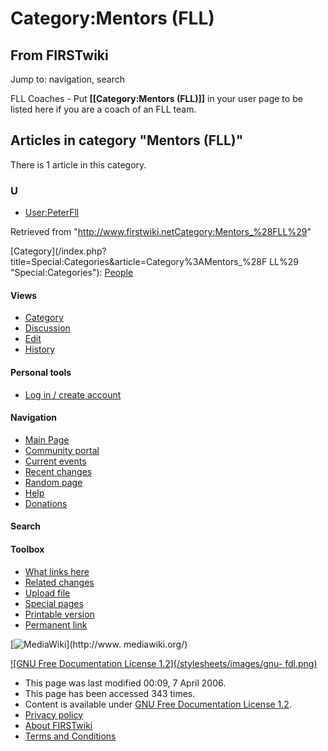 # Category:Mentors (FLL)

## From FIRSTwiki

Jump to: navigation, search

FLL Coaches - Put **[[Category:Mentors (FLL)]]** in your user page to be listed here if you are a coach of an FLL team.

## Articles in category "Mentors (FLL)"

There is 1 article in this category.

### U

- [User:PeterFll](User:PeterFll "User:PeterFll")

Retrieved from "<http://www.firstwiki.netCategory:Mentors_%28FLL%29>"

[Category](/index.php?title=Special:Categories&article=Category%3AMentors_%28F
LL%29 "Special:Categories"): [People](Category:People "Category:People")

#### Views

- [Category](Category:Mentors_%28FLL%29)
- [Discussion](/index.php?title=Category_talk:Mentors_%28FLL%29&action=edit)
- [Edit](/index.php?title=Category:Mentors_%28FLL%29&action=edit)
- [History](/index.php?title=Category:Mentors_%28FLL%29&action=history)

#### Personal tools

- [Log in / create account](/index.php?title=Special:Userlogin&returnto=Category:Mentors_\(FLL\))

[](Main_Page "Main Page")

#### Navigation

- [Main Page](Main_Page)
- [Community portal](FIRSTwiki:Community_portal)
- [Current events](Current_events)
- [Recent changes](Special:Recentchanges)
- [Random page](Special:Random)
- [Help](Help:Contents)
- [Donations](FIRSTwiki:Site_support)

#### Search

#### Toolbox

- [What links here](Special:Whatlinkshere/Category:Mentors_%28FLL%29)
- [Related changes](Special:Recentchangeslinked/Category:Mentors_%28FLL%29)
- [Upload file](Special:Upload)
- [Special pages](Special:Specialpages)
- [Printable version](/index.php?title=Category:Mentors_%28FLL%29&printable=yes)
- [Permanent link](/index.php?title=Category:Mentors_%28FLL%29&oldid=46102)

[![MediaWiki](/skins/common/images/poweredby_mediawiki_88x31.png)](http://www.
mediawiki.org/)

[![GNU Free Documentation License 1.2](/stylesheets/images/gnu-
fdl.png)](http://www.gnu.org/copyleft/fdl.html)

- This page was last modified 00:09, 7 April 2006.
- This page has been accessed 343 times.
- Content is available under [GNU Free Documentation License 1.2](http://www.gnu.org/copyleft/fdl.html "http://www.gnu.org/copyleft/fdl.html").
- [Privacy policy](FIRSTwiki:Privacy_policy "FIRSTwiki:Privacy policy")
- [About FIRSTwiki](FIRSTwiki:About "FIRSTwiki:About")
- [Terms and Conditions](FIRSTwiki:Terms_and_conditions "FIRSTwiki:Terms and conditions")
